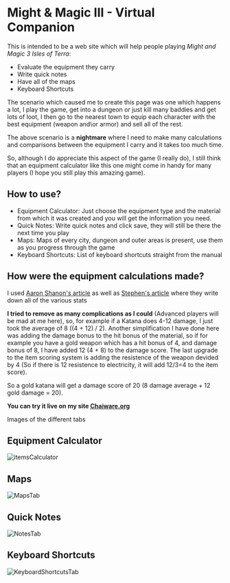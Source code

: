# Might & Magic III - Virtual Companion
This is intended to be a web site which will help people playing *Might and Magic 3 Isles of Terra*:
- Evaluate the equipment they carry
- Write quick notes
- Have all of the maps
- Keyboard Shortcuts

The scenario which caused me to create this page was one which happens a lot, I play the game, get into a dungeon or just kill many baddies and get lots of loot, I then go to the nearest town to equip each character with the best equipment (weapon and\or armor) and sell all of the rest.

The above scenario is a **nightmare** where I need to make many calculations and comparisons between the equipment I carry and it takes too much time.

So, although I do appreciate this aspect of the game (I really do), I still think that an equipment calculator like this one might come in handy for many players (I hope you still play this amazing game).


## How to use?
- Equipment Calculator: Just choose the equipment type and the material from which it was created and you will get the information you need.
- Quick Notes: Write quick notes and click save, they will still be there the next time you play
- Maps: Maps of every city, dungeon and outer areas is present, use them as you progress through the game
- Keyboard Shortcuts: List of keyboard shortcuts straight from the manual


## How were the equipment calculations made?
I used [Aaron Shanon's article](https://gamefaqs.gamespot.com/snes/588491-might-and-magic-iii-isles-of-terra/faqs/55704) as well as [Stephen's article](https://gamefaqs.gamespot.com/pc/564551-might-and-magic-iii-isles-of-terra/faqs/36599) where they write down all of the various stats

**I tried to remove as many complications as I could** (Advanced players will be mad at me here), so, for example if a Katana does 4-12 damage, I just took the average of 8 ((4 + 12) / 2).
Another simplification I have done here was adding the damage bonus to the hit bonus of the material, so if for example you have a gold weapon which has a hit bonus of 4, and damage bonus of 8, I have added 12 (4 + 8) to the damage score.
The last upgrade to the item scoring system is adding the resistence of the weapon devided by 4 (So if there is 12 resistence to electricity, it will add 12/3=4 to the item score).

So a gold katana will get a damage score of 20 (8 damage average + 12 gold damage = 20).


**You can try it live on my site [Chaiware.org](http://chaiware.org/mm3/)**

Images of the different tabs
## Equipment Calculator
![itemsCalculator](https://user-images.githubusercontent.com/1760091/154338699-4ff42b85-a7c3-462a-b2c8-40b083e23030.jpg)

## Maps
![MapsTab](https://user-images.githubusercontent.com/1760091/154498096-b7d82cb6-84db-4f43-87b6-75bf129aa710.png)

## Quick Notes
![NotesTab](https://user-images.githubusercontent.com/1760091/154338740-aeb75f01-b3d5-4558-a88e-0bb67d9bc05e.jpg)

## Keyboard Shortcuts
![KeyboardShortcutsTab](https://user-images.githubusercontent.com/1760091/154338826-732a293c-6400-4b9e-a2cd-8f167a1980cb.jpg)
